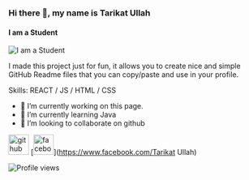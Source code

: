 
### Hi there 👋, my name is Tarikat Ullah
#### I am a Student
![I am a Student](https://www.facebook.com/tarikat.ullah/)

I made this project just for fun, it allows you to create nice and simple GitHub Readme files that you can copy/paste and use in your profile.

Skills:  REACT / JS / HTML / CSS

- 🔭 I’m currently working on this page. 
- 🌱 I’m currently learning Java  
- 👯 I’m looking to collaborate on github 


[<img src='https://cdn.jsdelivr.net/npm/simple-icons@3.0.1/icons/github.svg' alt='github' height='40'>](https://github.com/https://github.com/Tarikat-Ullah)  [<img src='https://cdn.jsdelivr.net/npm/simple-icons@3.0.1/icons/facebook.svg' alt='facebook' height='40'>](https://www.facebook.com/Tarikat Ullah)  

![Profile views](https://gpvc.arturio.dev/https://github.com/Tarikat-Ullah)  
